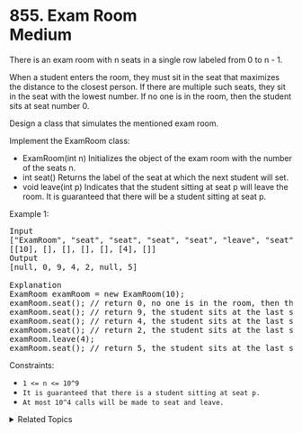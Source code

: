 # 855. Exam Room<br> Medium

There is an exam room with n seats in a single row labeled from 0 to n - 1.

When a student enters the room, they must sit in the seat that maximizes the distance to the closest person. If there are multiple such seats, they sit in the seat with the lowest number. If no one is in the room, then the student sits at seat number 0.

Design a class that simulates the mentioned exam room.

Implement the ExamRoom class:

- ExamRoom(int n) Initializes the object of the exam room with the number of the seats n.
- int seat() Returns the label of the seat at which the next student will set.
- void leave(int p) Indicates that the student sitting at seat p will leave the room. It is guaranteed that there will be a student sitting at seat p.

Example 1:

<pre>
Input
["ExamRoom", "seat", "seat", "seat", "seat", "leave", "seat"]
[[10], [], [], [], [], [4], []]
Output
[null, 0, 9, 4, 2, null, 5]

Explanation
ExamRoom examRoom = new ExamRoom(10);
examRoom.seat(); // return 0, no one is in the room, then the student sits at seat number 0.
examRoom.seat(); // return 9, the student sits at the last seat number 9.
examRoom.seat(); // return 4, the student sits at the last seat number 4.
examRoom.seat(); // return 2, the student sits at the last seat number 2.
examRoom.leave(4);
examRoom.seat(); // return 5, the student sits at the last seat number 5.
</pre>

Constraints:

- `1 <= n <= 10^9`
- `It is guaranteed that there is a student sitting at seat p.`
- `At most 10^4 calls will be made to seat and leave.`

<details>

<summary> Related Topics </summary>

-	`Design`

</details>